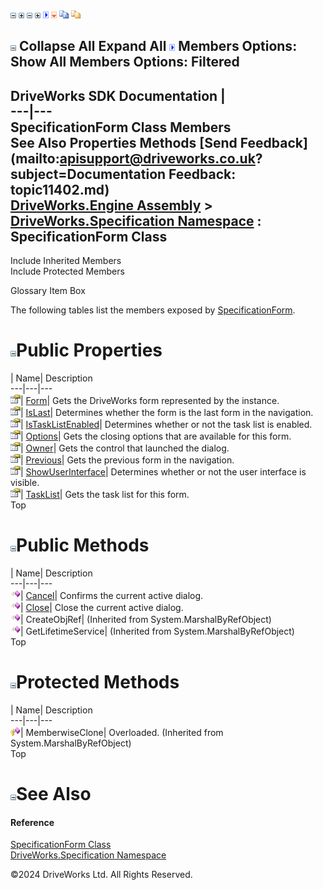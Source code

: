 ![](dotnetimages/collapse.gif) ![](dotnetimages/expand.gif) ![](dotnetimages/collapse.gif) ![](dotnetimages/expand.gif) ![](dotnetimages/drpdown.gif) ![](dotnetimages/drpdown_orange.gif) ![](dotnetimages/copycode.gif) ![](dotnetimages/copycodeHighlight.gif)

![](dotnetimages/collapse.gif) Collapse All Expand All ![](dotnetimages/drpdown.gif) Members Options: Show All  Members Options: Filtered   
---  
DriveWorks SDK Documentation  |   
---|---  
SpecificationForm Class Members   
See Also Properties Methods [Send Feedback](mailto:apisupport@driveworks.co.uk?subject=Documentation Feedback: topic11402.md)  
[DriveWorks.Engine Assembly](topic2156.md) > [DriveWorks.Specification Namespace](topic10764.md) : SpecificationForm Class  
---  
  
Include Inherited Members    
Include Protected Members  


Glossary Item Box

The following tables list the members exposed by [SpecificationForm](topic11402.md).

# ![](dotnetimages/collapse.gif)Public Properties

| Name| Description  
---|---|---  
![Public Property](dotnetimages/publicProperty.gif)| [Form](topic11410.md)| Gets the DriveWorks form represented by the instance.   
![Public Property](dotnetimages/publicProperty.gif)| [IsLast](topic11411.md)| Determines whether the form is the last form in the navigation.   
![Public Property](dotnetimages/publicProperty.gif)| [IsTaskListEnabled](topic11412.md)| Determines whether or not the task list is enabled.   
![Public Property](dotnetimages/publicProperty.gif)| [Options](topic11413.md)| Gets the closing options that are available for this form.   
![Public Property](dotnetimages/publicProperty.gif)| [Owner](topic11414.md)| Gets the control that launched the dialog.   
![Public Property](dotnetimages/publicProperty.gif)| [Previous](topic11415.md)| Gets the previous form in the navigation.   
![Public Property](dotnetimages/publicProperty.gif)| [ShowUserInterface](topic11416.md)| Determines whether or not the user interface is visible.   
![Public Property](dotnetimages/publicProperty.gif)| [TaskList](topic11417.md)| Gets the task list for this form.   
Top

# ![](dotnetimages/collapse.gif)Public Methods

| Name| Description  
---|---|---  
![Public Method](dotnetimages/publicMethod.gif)| [Cancel](topic11408.md)| Confirms the current active dialog.   
![Public Method](dotnetimages/publicMethod.gif)| [Close](topic11409.md)| Close the current active dialog.   
![Public Method](dotnetimages/publicMethod.gif)| CreateObjRef|  (Inherited from System.MarshalByRefObject)  
![Public Method](dotnetimages/publicMethod.gif)| GetLifetimeService|  (Inherited from System.MarshalByRefObject)  
Top

# ![](dotnetimages/collapse.gif)Protected Methods

| Name| Description  
---|---|---  
![Protected Method](dotnetimages/protectedMethod.gif)| MemberwiseClone| Overloaded. (Inherited from System.MarshalByRefObject)  
Top

# ![](dotnetimages/collapse.gif)See Also

#### Reference

[SpecificationForm Class](topic11402.md)   
[DriveWorks.Specification Namespace](topic10764.md)

©2024 DriveWorks Ltd. All Rights Reserved.
